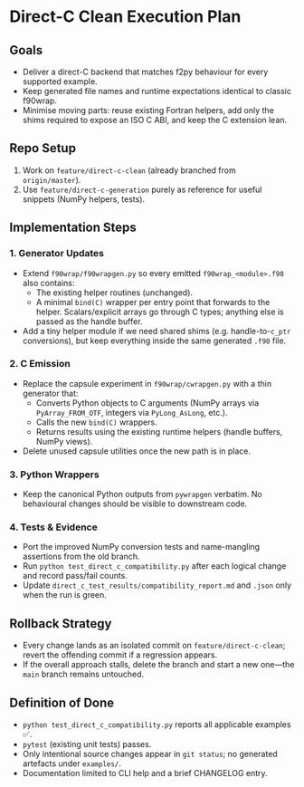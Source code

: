 # Direct-C Clean Execution Plan

## Goals
- Deliver a direct-C backend that matches f2py behaviour for every supported example.
- Keep generated file names and runtime expectations identical to classic f90wrap.
- Minimise moving parts: reuse existing Fortran helpers, add only the shims required to expose an ISO C ABI, and keep the C extension lean.

## Repo Setup
1. Work on `feature/direct-c-clean` (already branched from `origin/master`).
2. Use `feature/direct-c-generation` purely as reference for useful snippets (NumPy helpers, tests).

## Implementation Steps

### 1. Generator Updates
- Extend `f90wrap/f90wrapgen.py` so every emitted `f90wrap_<module>.f90` also contains:
  - The existing helper routines (unchanged).
  - A minimal `bind(C)` wrapper per entry point that forwards to the helper. Scalars/explicit arrays go through C types; anything else is passed as the handle buffer.
- Add a tiny helper module if we need shared shims (e.g. handle-to-`c_ptr` conversions), but keep everything inside the same generated `.f90` file.

### 2. C Emission
- Replace the capsule experiment in `f90wrap/cwrapgen.py` with a thin generator that:
  - Converts Python objects to C arguments (NumPy arrays via `PyArray_FROM_OTF`, integers via `PyLong_AsLong`, etc.).
  - Calls the new `bind(C)` wrappers.
  - Returns results using the existing runtime helpers (handle buffers, NumPy views).
- Delete unused capsule utilities once the new path is in place.

### 3. Python Wrappers
- Keep the canonical Python outputs from `pywrapgen` verbatim. No behavioural changes should be visible to downstream code.

### 4. Tests & Evidence
- Port the improved NumPy conversion tests and name-mangling assertions from the old branch.
- Run `python test_direct_c_compatibility.py` after each logical change and record pass/fail counts.
- Update `direct_c_test_results/compatibility_report.md` and `.json` only when the run is green.

## Rollback Strategy
- Every change lands as an isolated commit on `feature/direct-c-clean`; revert the offending commit if a regression appears.
- If the overall approach stalls, delete the branch and start a new one—the `main` branch remains untouched.

## Definition of Done
- `python test_direct_c_compatibility.py` reports all applicable examples ✅.
- `pytest` (existing unit tests) passes.
- Only intentional source changes appear in `git status`; no generated artefacts under `examples/`.
- Documentation limited to CLI help and a brief CHANGELOG entry.
